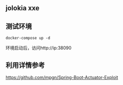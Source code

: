 ## jolokia xxe


## 测试环境

```
docker-compose up -d
```
环境启动后，访问http://ip:38090


## 利用详情参考

https://github.com/mpgn/Spring-Boot-Actuator-Exploit


